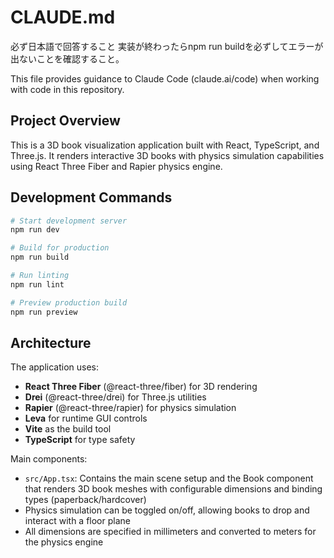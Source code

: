# CLAUDE.md

必ず日本語で回答すること
実装が終わったらnpm run buildを必ずしてエラーが出ないことを確認すること。

This file provides guidance to Claude Code (claude.ai/code) when working with code in this repository.

## Project Overview

This is a 3D book visualization application built with React, TypeScript, and Three.js. It renders interactive 3D books with physics simulation capabilities using React Three Fiber and Rapier physics engine.

## Development Commands

```bash
# Start development server
npm run dev

# Build for production
npm run build

# Run linting
npm run lint

# Preview production build
npm run preview
```

## Architecture

The application uses:

- **React Three Fiber** (@react-three/fiber) for 3D rendering
- **Drei** (@react-three/drei) for Three.js utilities
- **Rapier** (@react-three/rapier) for physics simulation
- **Leva** for runtime GUI controls
- **Vite** as the build tool
- **TypeScript** for type safety

Main components:

- `src/App.tsx`: Contains the main scene setup and the Book component that renders 3D book meshes with configurable dimensions and binding types (paperback/hardcover)
- Physics simulation can be toggled on/off, allowing books to drop and interact with a floor plane
- All dimensions are specified in millimeters and converted to meters for the physics engine
